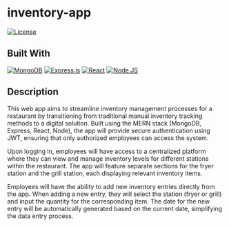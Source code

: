 # inventory-app
[![License](https://img.shields.io/badge/License-MIT-blue.svg)](https://opensource.org/licenses/MIT)

## Built With
[![MongoDB](https://img.shields.io/badge/MongoDB-47A248.svg?style=for-the-badge&logo=MongoDB&logoColor=white)](https://www.mongodb.com/)
[![Express.js](https://img.shields.io/badge/express.js-%23404d59.svg?style=for-the-badge&logo=express&logoColor=%2361DAFB)](https://expressjs.com/)
[![React](https://img.shields.io/badge/react-%2320232a.svg?style=for-the-badge&logo=react&logoColor=%2361DAFB)](https://react.dev/)
[![Node.JS](https://img.shields.io/badge/Node.js-339933?style=for-the-badge&logo=nodedotjs&logoColor=white)](https://nodejs.org/en)

## Description
This web app aims to streamline inventory management processes for a restaurant by transitioning from traditional manual inventory tracking methods to a digital solution. Built using the MERN stack (MongoDB, Express, React, Node), the app will provide secure authentication using JWT, ensuring that only authorized employees can access the system.

Upon logging in, employees will have access to a centralized platform where they can view and manage inventory levels for different stations within the restaurant. The app will feature separate sections for the fryer station and the grill station, each displaying relevant inventory items.

Employees will have the ability to add new inventory entries directly from the app. When adding a new entry, they will select the station (fryer or grill) and input the quantity for the corresponding item. The date for the new entry will be automatically generated based on the current date, simplifying the data entry process.

